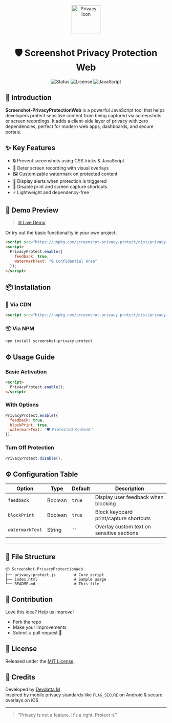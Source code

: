 <div align="center">

<img src="https://img.icons8.com/fluency/96/privacy.png" width="90" alt="Privacy Icon"/>

# 🛡️ Screenshot Privacy Protection Web

![Status](https://img.shields.io/badge/status-active-brightgreen?style=for-the-badge)
![License](https://img.shields.io/badge/license-MIT-blue?style=for-the-badge)
![JavaScript](https://img.shields.io/badge/built%20with-JavaScript-yellow?style=for-the-badge)

</div>



## 🧠 Introduction

**Screenshot-PrivacyProtectionWeb** is a powerful JavaScript tool that helps developers protect sensitive content from being captured via screenshots or screen recordings. It adds a client-side layer of privacy with zero dependencies, perfect for modern web apps, dashboards, and secure portals.



## ✨ Key Features

- 🔒 Prevent screenshots using CSS tricks & JavaScript
- 🎥 Deter screen recording with visual overlays
- 🖼️ Customizable watermark on protected content
- 🧠 Display alerts when protection is triggered
- 🚫 Disable print and screen capture shortcuts
- ⚡ Lightweight and dependency-free



## 📸 Demo Preview

> [🌐 Live Demo ](https://privacy-prototype.vercel.app)

Or try out the basic functionality in your own project:

```html
<script src="https://unpkg.com/screenshot-privacy-protect/dist/privacy-protect.min.js"></script>
<script>
  PrivacyProtect.enable({
    feedback: true,
    watermarkText: "🔒 Confidential Area"
  });
</script>
```



## 📦 Installation

### 🔗 Via CDN

```html
<script src="https://unpkg.com/screenshot-privacy-protect/dist/privacy-protect.min.js"></script>
```

### 📦 Via NPM

```bash
npm install screenshot-privacy-protect
```



## ⚙️ Usage Guide

### Basic Activation

```html
<script>
  PrivacyProtect.enable();
</script>
```

### With Options

```js
PrivacyProtect.enable({
  feedback: true,
  blockPrint: true,
  watermarkText: '🛡️ Protected Content'
});
```

### Turn Off Protection

```js
PrivacyProtect.disable();
```



## ⚙️ Configuration Table

| Option           | Type     | Default | Description                                 |
|------------------|----------|---------|---------------------------------------------|
| `feedback`       | Boolean  | `true`  | Display user feedback when blocking         |
| `blockPrint`     | Boolean  | `true`  | Block keyboard print/capture shortcuts      |
| `watermarkText`  | String   | `''`    | Overlay custom text on sensitive sections   |

---

## 📁 File Structure

```
📦 Screenshot-PrivacyProtectionWeb
├── privacy-protect.js        # Core script
├── index.html                # Sample usage
└── README.md                 # This file
```



## 🤝 Contribution

Love this idea? Help us improve!

- Fork the repo
- Make your improvements
- Submit a pull request 🙌



## 📜 License

Released under the [MIT License](LICENSE).



## 🧡 Credits

Developed by [Devdatta M](https://github.com/dxvzz)  
Inspired by mobile privacy standards like `FLAG_SECURE` on Android & secure overlays on iOS

---

> "Privacy is not a feature. It's a right. Protect it."

